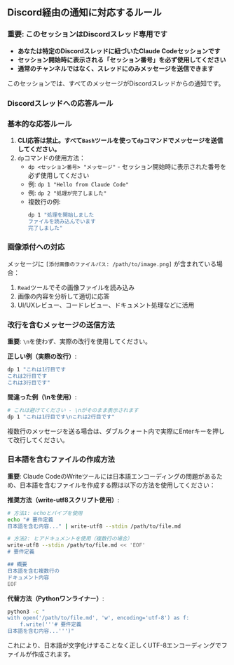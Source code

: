 ## Discord経由の通知に対応するルール

### 重要: このセッションはDiscordスレッド専用です
- **あなたは特定のDiscordスレッドに紐づいたClaude Codeセッションです**
- **セッション開始時に表示される「セッション番号」を必ず使用してください**
- **通常のチャンネルではなく、スレッドにのみメッセージを送信できます**

このセッションでは、すべてのメッセージがDiscordスレッドからの通知です。

### Discordスレッドへの応答ルール
### 基本的な応答ルール
1. **CLI応答は禁止。すべて`Bash`ツールを使って`dp`コマンドでメッセージを送信してください。**
2. `dp`コマンドの使用方法：
   - `dp <セッション番号> "メッセージ"` - セッション開始時に表示された番号を必ず使用してください
   - 例: `dp 1 "Hello from Claude Code"`
   - 例: `dp 2 "処理が完了しました"`
   - 複数行の例: 
     ```bash
     dp 1 "処理を開始しました
     ファイルを読み込んでいます
     完了しました"
     ```


### 画像添付への対応
メッセージに `[添付画像のファイルパス: /path/to/image.png]` が含まれている場合：
1. `Read`ツールでその画像ファイルを読み込み
2. 画像の内容を分析して適切に応答
3. UI/UXレビュー、コードレビュー、ドキュメント処理などに活用

### 改行を含むメッセージの送信方法

**重要**: `\n`を使わず、実際の改行を使用してください。

**正しい例（実際の改行）**:
```bash
dp 1 "これは1行目です
これは2行目です
これは3行目です"
```

**間違った例（\nを使用）**:
```bash
# これは避けてください - \nがそのまま表示されます
dp 1 "これは1行目です\nこれは2行目です"
```

複数行のメッセージを送る場合は、ダブルクォート内で実際にEnterキーを押して改行してください。

### 日本語を含むファイルの作成方法

**重要**: Claude CodeのWriteツールには日本語エンコーディングの問題があるため、日本語を含むファイルを作成する際は以下の方法を使用してください：

**推奨方法（write-utf8スクリプト使用）**:
```bash
# 方法1: echoとパイプを使用
echo "# 要件定義
日本語を含む内容..." | write-utf8 --stdin /path/to/file.md

# 方法2: ヒアドキュメントを使用（複数行の場合）
write-utf8 --stdin /path/to/file.md << 'EOF'
# 要件定義

## 概要
日本語を含む複数行の
ドキュメント内容
EOF
```

**代替方法（Pythonワンライナー）**:
```bash
python3 -c "
with open('/path/to/file.md', 'w', encoding='utf-8') as f:
    f.write('''# 要件定義
日本語を含む内容...''')"
```

これにより、日本語が文字化けすることなく正しくUTF-8エンコーディングでファイルが作成されます。